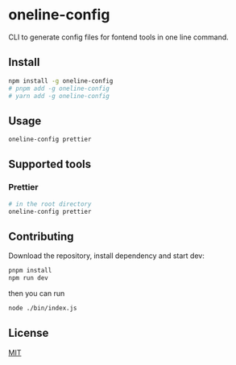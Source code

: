 # oneline-config

CLI to generate config files for fontend tools in one line command.

## Install

```bash
npm install -g oneline-config
# pnpm add -g oneline-config
# yarn add -g oneline-config
```

## Usage

```bash
oneline-config prettier
```

## Supported tools

### Prettier

```bash
# in the root directory
oneline-config prettier
```

## Contributing

Download the repository, install dependency and start dev:

```bash
pnpm install
npm run dev
```

then you can run

```bash
node ./bin/index.js
```

## License

[MIT](./LICENSE)
